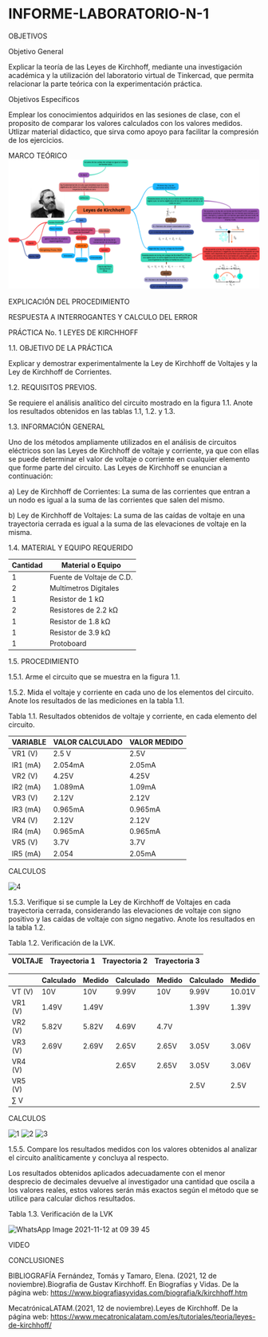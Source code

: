 # INFORME-LABORATORIO-N-1
OBJETIVOS

Objetivo General

Explicar la teoría de las Leyes de Kirchhoff, mediante una investigación académica y la utilización del laboratorio virtual de Tinkercad, que permita 
relacionar la parte teórica con la experimentación práctica.


Objetivos Específicos

Emplear los conocimientos adquiridos en las sesiones de clase, con el proposito de comparar los valores calculados con los valores medidos.
Utlizar material didactico, que sirva como apoyo para facilitar la compresión de los ejercicios. 


MARCO TEÓRICO
![](https://github.com/BENLLAMIN69/INFORME-LABORATORIO-N-1/blob/main/Ima/png%20(1).png)

EXPLICACIÓN DEL PROCEDIMIENTO

RESPUESTA A INTERROGANTES Y CALCULO DEL ERROR

PRÁCTICA No. 1 LEYES DE KIRCHHOFF

1.1. OBJETIVO DE LA PRÁCTICA

Explicar y demostrar experimentalmente la Ley de Kirchhoff de Voltajes y la Ley de
Kirchhoff de Corrientes.

1.2. REQUISITOS PREVIOS.

Se requiere el análisis analítico del circuito mostrado en la figura 1.1. Anote los resultados
obtenidos en las tablas 1.1, 1.2. y 1.3.

1.3. INFORMACIÓN GENERAL

Uno de los métodos ampliamente utilizados en el análisis de circuitos eléctricos son
las Leyes de Kirchhoff de voltaje y corriente, ya que con ellas se puede determinar el
valor de voltaje o corriente en cualquier elemento que forme parte del circuito. Las Leyes
de Kirchhoff se enuncian a continuación:


a) Ley de Kirchhoff de Corrientes: La suma de las corrientes que entran a un
nodo es igual a la suma de las corrientes que salen del mismo.


b) Ley de Kirchhoff de Voltajes: La suma de las caídas de voltaje en una
trayectoria cerrada es igual a la suma de las elevaciones de voltaje en la
misma.


1.4. MATERIAL Y EQUIPO REQUERIDO


|Cantidad| Material o Equipo|
|--------|------------------|
|1 |Fuente de Voltaje de C.D.|
|2 |Multímetros Digitales|
|1| Resistor de 1 kΩ|
|2 |Resistores de 2.2 kΩ|
|1 |Resistor de 1.8 kΩ|
|1 |Resistor de 3.9 kΩ|
|1 |Protoboard|

1.5. PROCEDIMIENTO

1.5.1. Arme el circuito que se muestra en la figura 1.1.

1.5.2. Mida el voltaje y corriente en cada uno de los elementos del circuito. Anote los
resultados de las mediciones en la tabla 1.1.

Tabla 1.1. Resultados obtenidos de voltaje y corriente, en cada elemento del circuito.

|VARIABLE| VALOR CALCULADO| VALOR MEDIDO|
|---------|---------------|-------------|
|VR1 (V)|2.5 V|2.5V|
|IR1 (mA)|2.054mA|2.05mA|
|VR2 (V)|4.25V|4.25V|
|IR2 (mA)|1.089mA|1.09mA|
|VR3 (V)|2.12V|2.12V|
|IR3 (mA)|0.965mA|0.965mA|
|VR4 (V)|2.12V|2.12V|
|IR4 (mA)|0.965mA|0.965mA|
|VR5 (V)|3.7V|3.7V|
|IR5 (mA)|2.054|2.05mA|

CALCULOS

![4](https://user-images.githubusercontent.com/93899422/141489466-5612a4db-9ff2-4528-821f-c7369155efb0.png)

1.5.3. Verifique si se cumple la Ley de Kirchhoff de Voltajes en cada trayectoria cerrada,
considerando las elevaciones de voltaje con signo positivo y las caídas de voltaje con
signo negativo. Anote los resultados en la tabla 1.2.

Tabla 1.2. Verificación de la LVK.

|VOLTAJE|Trayectoria 1| Trayectoria 2| Trayectoria 3|
|-------|-------------|--------------|--------------|

||Calculado| Medido| Calculado |Medido| Calculado| Medido|
|-|---------|------|-----------|-------|----------|-------|
|VT (V)|10V|10V|9.99V|10V|9.99V|10.01V|
|VR1 (V)|1.49V|1.49V|||1.39V|1.39V|
|VR2 (V)|5.82V|5.82V|4.69V|4.7V|||
|VR3 (V)|2.69V|2.69V|2.65V|2.65V|3.05V|3.06V|
|VR4 (V)|||2.65V|2.65V|3.05V|3.06V|
|VR5 (V)|||||2.5V|2.5V|
|∑ V|||||

CALCULOS

![1](https://user-images.githubusercontent.com/93899422/141487929-20797d16-aaae-460a-892a-1f421446f014.png)
![2](https://user-images.githubusercontent.com/93899422/141487932-40de99f9-cdd8-4580-849b-d20e2a490597.png)
![3](https://user-images.githubusercontent.com/93899422/141487933-7fd04759-8f8a-4693-b2be-ccfb9ab03ef3.png)

1.5.5.	Compare los resultados medidos con los valores obtenidos al analizar el circuito analíticamente y concluya al respecto.

Los resultados obtenidos aplicados adecuadamente con el menor desprecio de decimales devuelve al investigador una cantidad que oscila a los valores reales, estos valores serán más exactos según el método que se utilice para calcular dichos resultados. 

Tabla 1.3. Verificación de la LVK

![WhatsApp Image 2021-11-12 at 09 39 45](https://user-images.githubusercontent.com/93899422/141489042-e38434ee-9230-4d47-8195-b58fa1c4ad5f.jpeg)

VIDEO

CONCLUSIONES

BIBLIOGRAFÍA
Fernández, Tomás y Tamaro, Elena. (2021, 12 de noviembre).Biografia de Gustav Kirchhoff. En Biografías y Vidas. De la página web: https://www.biografiasyvidas.com/biografia/k/kirchhoff.htm

MecatrónicaLATAM.(2021, 12 de noviembre).Leyes de Kirchhoff. De la página web: https://www.mecatronicalatam.com/es/tutoriales/teoria/leyes-de-kirchhoff/

